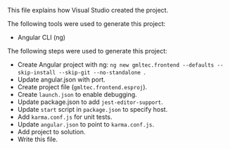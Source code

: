 This file explains how Visual Studio created the project.

The following tools were used to generate this project:
- Angular CLI (ng)

The following steps were used to generate this project:
- Create Angular project with ng: `ng new gmltec.frontend --defaults --skip-install --skip-git --no-standalone `.
- Update angular.json with port.
- Create project file (`gmltec.frontend.esproj`).
- Create `launch.json` to enable debugging.
- Update package.json to add `jest-editor-support`.
- Update `start` script in `package.json` to specify host.
- Add `karma.conf.js` for unit tests.
- Update `angular.json` to point to `karma.conf.js`.
- Add project to solution.
- Write this file.
